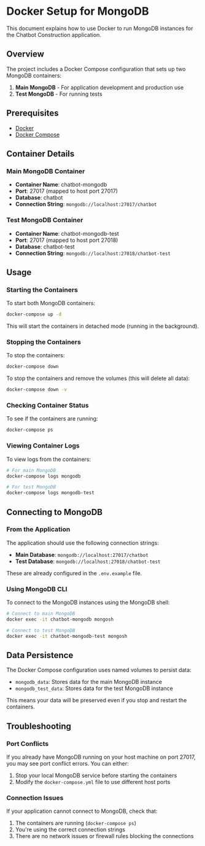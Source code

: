 # Docker Setup for MongoDB

This document explains how to use Docker to run MongoDB instances for the Chatbot Construction application.

## Overview

The project includes a Docker Compose configuration that sets up two MongoDB containers:

1. **Main MongoDB** - For application development and production use
2. **Test MongoDB** - For running tests

## Prerequisites

- [Docker](https://docs.docker.com/get-docker/)
- [Docker Compose](https://docs.docker.com/compose/install/)

## Container Details

### Main MongoDB Container
- **Container Name**: chatbot-mongodb
- **Port**: 27017 (mapped to host port 27017)
- **Database**: chatbot
- **Connection String**: `mongodb://localhost:27017/chatbot`

### Test MongoDB Container
- **Container Name**: chatbot-mongodb-test
- **Port**: 27017 (mapped to host port 27018)
- **Database**: chatbot-test
- **Connection String**: `mongodb://localhost:27018/chatbot-test`

## Usage

### Starting the Containers

To start both MongoDB containers:

```bash
docker-compose up -d
```

This will start the containers in detached mode (running in the background).

### Stopping the Containers

To stop the containers:

```bash
docker-compose down
```

To stop the containers and remove the volumes (this will delete all data):

```bash
docker-compose down -v
```

### Checking Container Status

To see if the containers are running:

```bash
docker-compose ps
```

### Viewing Container Logs

To view logs from the containers:

```bash
# For main MongoDB
docker-compose logs mongodb

# For test MongoDB
docker-compose logs mongodb-test
```

## Connecting to MongoDB

### From the Application

The application should use the following connection strings:

- **Main Database**: `mongodb://localhost:27017/chatbot`
- **Test Database**: `mongodb://localhost:27018/chatbot-test`

These are already configured in the `.env.example` file.

### Using MongoDB CLI

To connect to the MongoDB instances using the MongoDB shell:

```bash
# Connect to main MongoDB
docker exec -it chatbot-mongodb mongosh

# Connect to test MongoDB
docker exec -it chatbot-mongodb-test mongosh
```

## Data Persistence

The Docker Compose configuration uses named volumes to persist data:

- `mongodb_data`: Stores data for the main MongoDB instance
- `mongodb_test_data`: Stores data for the test MongoDB instance

This means your data will be preserved even if you stop and restart the containers.

## Troubleshooting

### Port Conflicts

If you already have MongoDB running on your host machine on port 27017, you may see port conflict errors. You can either:

1. Stop your local MongoDB service before starting the containers
2. Modify the `docker-compose.yml` file to use different host ports

### Connection Issues

If your application cannot connect to MongoDB, check that:

1. The containers are running (`docker-compose ps`)
2. You're using the correct connection strings
3. There are no network issues or firewall rules blocking the connections